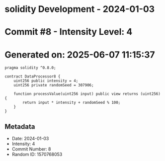 ﻿# solidity Development - 2024-01-03
# Commit #8 - Intensity Level: 4
# Generated on: 2025-06-07 11:15:37
```solidity
pragma solidity ^0.8.0;

contract DataProcessor8 {
    uint256 public intensity = 4;
    uint256 private randomSeed = 307906;

    function processValue(uint256 input) public view returns (uint256) {
        return input * intensity + randomSeed % 100;
    }
}
```
## Metadata
- Date: 2024-01-03
- Intensity: 4
- Commit Number: 8
- Random ID: 1570768053
